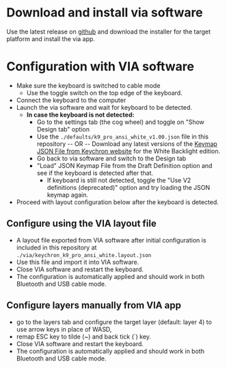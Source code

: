 # Download and install via software

Use the latest release on [github](https://github.com/the-via/releases/releases) and download the installer for the target platform and install the via app.

# Configuration with VIA software

- Make sure the keyboard is switched to cable mode
  - Use the toggle switch on the top edge of the keyboard.
- Connect the keyboard to the computer
- Launch the via software and wait for keyboard to be detected.
  - **In case the keyboard is not detected:**
    - Go to the settings tab (the cog wheel) and toggle on "Show Design tab" option
    - Use the `./defaults/k9_pro_ansi_white_v1.00.json` file in this repository
      -- OR --
      Download any latest versions of the [Keymap JSON File from Keychron website](https://cdn.shopify.com/s/files/1/0059/0630/1017/files/k9_pro_ansi_white_v1.00.json.zip?v=1682588673) for the White Backlight edition.
    - Go back to via software and switch to the Design tab
    - "Load" JSON Keymap File from the Draft Definition option and see if the keyboard is detected after that.
      - If keyboard is still not detected, toggle the "Use V2 definitions (deprecated)" option and try loading the JSON keymap again.
- Proceed with layout configuration below after the keyboard is detected.

## Configure using the VIA layout file

- A layout file exported from VIA software after initial configuration is included in this repository at `./via/keychron_k9_pro_ansi_white.layout.json`
- Use this file and import it into VIA software.
- Close VIA software and restart the keyboard.
- The configuration is automatically applied and should work in both Bluetooth and USB cable mode.

## Configure layers manually from VIA app

- go to the layers tab and configure the target layer (default: layer 4) to use arrow keys in place of WASD,
- remap ESC key to tilde (~) and back tick (`) key.
- Close VIA software and restart the keyboard.
- The configuration is automatically applied and should work in both Bluetooth and USB cable mode.
